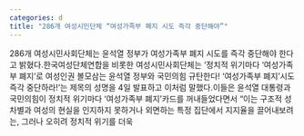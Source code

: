 ```yaml
---
categories: d
title: "286개 여성시민단체 “여성가족부 폐지 시도 즉각 중단해야”"
---
```

286개 여성시민사회단체는 윤석열 정부가 여성가족부 폐지 시도를 즉각 중단해야 한다고 밝혔다.한국여성단체연합을 비롯한 여성시민사회단체는 ‘정치적 위기마다 ‘여성가족부 폐지’로 여성인권 볼모삼는 윤석열 정부와 국민의힘 규탄한다! ‘여성가족부 폐지’시도 즉각 중단하라!’는 제목의 성명을 4일 발표하고 이처럼 말했다.이들은 윤석열 대통령과 국민의힘이 정치적 위기마다 ‘여성가족부 폐지’카드를 꺼내들었다면서 “이는 구조적 성차별과 여성의 현실을 인지하지 못하거나 외면하는 특정 집단에서 지지율을 끌어내보려는, 그러나 오히려 정치적 위기를 더욱